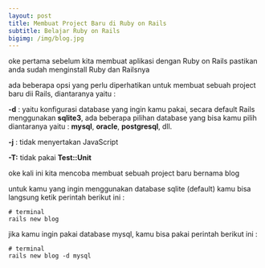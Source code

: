 ```yaml
---
layout: post
title: Membuat Project Baru di Ruby on Rails
subtitle: Belajar Ruby on Rails
bigimg: /img/blog.jpg
---
```



oke pertama sebelum kita membuat aplikasi dengan Ruby on Rails pastikan anda sudah menginstall Ruby dan Railsnya

ada beberapa opsi yang perlu diperhatikan untuk membuat sebuah project baru dii Rails, diantaranya yaitu :

**-d** : yaitu konfigurasi database yang ingin kamu pakai, secara default Rails menggunakan **sqlite3**, ada beberapa pilihan database yang bisa kamu pilih diantaranya yaitu : **mysql**, **oracle**, **postgresql**, dll.

**-j** : tidak menyertakan JavaScript

**-T:** tidak pakai **Test::Unit**

oke kali ini kita mencoba membuat sebuah project baru bernama blog

untuk kamu yang ingin menggunakan database sqlite (default) kamu bisa langsung ketik perintah berikut ini :

~~~
# terminal
rails new blog
~~~

jika kamu ingin pakai database mysql, kamu bisa pakai perintah berikut ini : 

~~~
# terminal
rails new blog -d mysql
~~~

